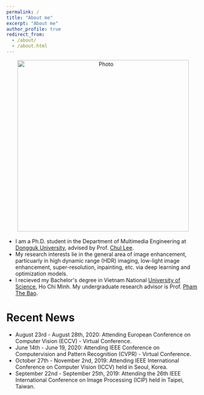 ```yaml
---
permalink: /
title: "About me"
excerpt: "About me"
author_profile: true
redirect_from: 
  - /about/
  - /about.html
---
```


<p align="center">
  <img src="https://viengiaan.github.io/images/DSC03203.jpg?raw=true" alt="Photo" style="width: 450px;"/> 
</p>

* I am a Ph.D. student in the Department of Multimedia Engineering at [Dongguk University](http://www.dongguk.edu/), advised by Prof. [Chul Lee](http://cilab.dongguk.edu/).
* My research interests lie in the general area of image enhancement, particuarly in high dynamic range (HDR) imaging, low-light image enhancement, super-resolution, inpainting, etc. via deep learning and optimization models.
* I recieved my Bachelor's degree in Vietnam National [University of Science](https://www.hcmus.edu.vn/), Ho Chi Minh. My undergraduate research advisor is Prof. [Pham The Bao](https://scholar.google.com/citations?user=u0aKUDQAAAAJ&hl=en).

# Recent News
* August 23rd - August 28th, 2020: Attending European Conference on Computer Vision (ECCV) - Virtual Conference.
* June 14th - June 19, 2020: Attending IEEE Conference on Computervision and Pattern Recognition (CVPR) - Virtual Conference.
* October 27th - November 2nd, 2019: Attending IEEE International Conference on Computer Vision (ICCV) held in Seoul, Korea.
* September 22nd - September 25th, 2019: Attending the 26th IEEE International Conference on Image Processing (ICIP) held in Taipei, Taiwan.
